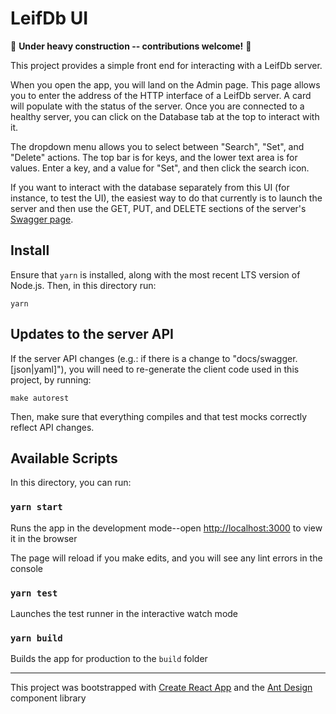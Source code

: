 # LeifDb UI

🚧 **Under heavy construction -- contributions welcome!** 🚧

This project provides a simple front end for interacting with a LeifDb server.

When you open the app, you will land on the Admin page. This page allows you to enter the address of the HTTP interface of a LeifDb server. A card will populate with the status of the server. Once you are connected to a healthy server, you can click on the Database tab at the top to interact with it.

The dropdown menu allows you to select between "Search", "Set", and "Delete" actions. The top bar is for keys, and the lower text area is for values. Enter a key, and a value for "Set", and then click the search icon.

If you want to interact with the database separately from this UI (for instance, to test the UI), the easiest way to do that currently is to launch the server and then use the GET, PUT, and DELETE sections of the server's [Swagger page](http://localhost:8080/swagger/index.html).

## Install

Ensure that `yarn` is installed, along with the most recent LTS version of Node.js. Then, in this directory run:

```
yarn
```

## Updates to the server API

If the server API changes (e.g.: if there is a change to "docs/swagger.[json|yaml]"), you will need to re-generate the client code used in this project, by running:

```
make autorest
```

Then, make sure that everything compiles and that test mocks correctly reflect API changes.

## Available Scripts

In this directory, you can run:

### `yarn start`

Runs the app in the development mode--open [http://localhost:3000](http://localhost:3000) to view it in the browser

The page will reload if you make edits, and you will see any lint errors in the console

### `yarn test`

Launches the test runner in the interactive watch mode

### `yarn build`

Builds the app for production to the `build` folder

____

This project was bootstrapped with [Create React App] and the [Ant Design] component library

[Create React App]: https://github.com/facebook/create-react-app
[Ant Design]: https://ant.design/

<!-- notes below for once the color theme is added

The color palette was based very closely on the "Magma" colormap created by [Stéfan van der Walt] and [Nathaniel J. Smith] for the Python matplotlib project to ensure colorblind accessibility. Development of the exact palette used for this site was aided by [politiken-journalism/scale-color-perceptual]. For more info, check out the [colormap] page.

[Stéfan van der Walt]: https://github.com/stefanv
[Nathaniel J. Smith]: https://github.com/njsmith
[colormap]: http://bids.github.io/colormap/
[politiken-journalism/scale-color-perceptual]: https://github.com/politiken-journalism/scale-color-perceptual
-->
